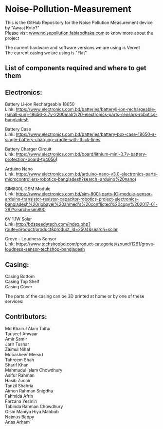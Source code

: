 # Noise-Pollution-Measurement
This is the GitHub Repository for the Noise Pollution Measurement device by "Awaaj Koto?" \
Please visit www.noisepollution.fablabdhaka.com to know more about the project

The current hardware and software versions we are using is Vervet \
The current casing we are using is "Flat" 

## List of components required and where to get them

## Electronics:

Battery Li-ion Rechargeable 18650 \
Link: https://www.electronics.com.bd/batteries/batteryli-ion-rechargeable-(small-sun)-18650-3.7v-2200mah%20-electronics-parts-sensors-robotics-bangladesh

Battery Case \
Link: https://www.electronics.com.bd/batteries/battery-box-case-18650-a-single-battery-charging-cradle-with-thick-lines

Battery Charger Circuit \
Link: https://www.electronics.com.bd/board/lithium-mini-3.7v-battery-protection-board-tp4056)

Arduino Nano \
Link: https://www.electronics.com.bd/arduino-nano-v3.0-electronics-parts-microcontrollers-robotics-bangladesh?search=arduino%20nano)

SIM800L GSM Module \
Link: https://www.electronics.com.bd/sim-800l-parts-IC-module-sensor-arduino-transistor-resistor-capacitor-robotics-project-electronics-bangladesh%20(jobayer%20ahmed's%20conflicted%20copy%202017-01-29)?search=sim800

6V 1.1W Solar \
Link: http://bdspeedytech.com/index.php?route=product/product&product_id=2504&search=solar

Grove - Loudness Sensor \
Link: https://www.techshopbd.com/product-categories/sound/1261/grove-loudness-sensor-techshop-bangladesh

## Casing:

Casing Bottom \
Casing Top Shelf \
Casing Cover 

The parts of the casing can be 3D printed at home or by one of these services:


## Contributors:

Md Khairul Alam Taifur \
Tauseef Anwaar \
Amir Samir \
Jarir Tushar \
Zaimul Nihal \
Mobasheer Meead \
Tahreem Shah \
Sharif Khan \
Mahmudul Islam Chowdhury \
Asifur Rahman \
Hasib Zunair \
Tanzil Shahria \
Aimon Rahman Snigdha \
Fahmida Afrin \
Farzana Yesmin \
Tabinda Rahman Chowdhury \
Oisin Maniya Hiya Mahbub \
Najmus Bappy \
Anas Arham
